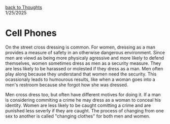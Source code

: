 [back to Thoughts](https://github.com/Marking-Time/Thoughts/tree/main)  
1/25/2025
# Cell Phones

On the street cross dressing is common.  For women, dressing as a man provides a measure of safety in an otherwise dangerous environment.  Since men are viewd as being more physicaly agressive and more likely to defend themselves, women sometimes dress as men as a security measure.  They are less likely to be harassed or molested if they dress as a man. Men often play along because they understand that women need the security.  This ocassionaly leads to humourous results, like when a woman goes into a men's restroom because she forgot how she was dressed.

Men cross dress too, but often have different motives for doing it. If a man is considering commiting a crime he may dress as a woman to conceal his identity.  Women are less likely to be caught comitting a crime and are punished less severly if they are caught. The process of changing from one sex to another is called "changing clothes" for both men and women.  

### 
